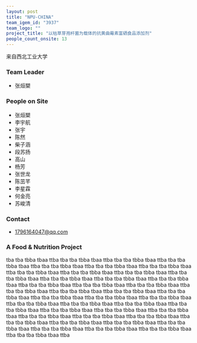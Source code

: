```yaml
---
layout: post
title: "NPU-CHINA"
team_igem_id: "3937"
team_logo: ""
project_title: "以枯草芽孢杆菌为载体的抗黄曲霉素富硒食品添加剂"
people_count_onsite: 13
---
```


来自西北工业大学

### Team Leader
* 张烜槊

### People on Site
* 张烜槊
* 李宇航
* 张宇
* 陈然
* 柴子涵
* 段苏扬
* 高山
* 杨芳
* 张世龙
* 陈茁芊
* 李星霖
* 何金亮
* 苏峻清

### Contact
* 1796164047@qq.com

### A Food &amp; Nutrition Project

tba tba tbba tbaa ttba tba tba tbba tbaa ttba tba tba tbba tbaa ttba tba tba tbba tbaa ttba tba tba tbba tbaa ttba tba tba tbba tbaa ttba tba tba tbba tbaa ttba tba tba tbba tbaa ttba tba tba tbba tbaa ttba tba tba tbba tbaa ttba tba tba tbba tbaa ttba tba tba tbba tbaa ttba tba tba tbba tbaa ttba tba tba tbba tbaa ttba tba tba tbba tbaa ttba tba tba tbba tbaa ttba tba tba tbba tbaa ttba tba tba tbba tbaa ttba tba tba tbba tbaa ttba tba tba tbba tbaa ttba tba tba tbba tbaa ttba tba tba tbba tbaa ttba tba tba tbba tbaa ttba tba tba tbba tbaa ttba tba tba tbba tbaa ttba tba tba tbba tbaa ttba tba tba tbba tbaa ttba tba tba tbba tbaa ttba tba tba tbba tbaa ttba tba tba tbba tbaa ttba tba tba tbba tbaa ttba tba tba tbba tbaa ttba tba tba tbba tbaa ttba tba tba tbba tbaa ttba tba tba tbba tbaa ttba tba tba tbba tbaa ttba tba tba tbba tbaa ttba tba tba tbba tbaa ttba tba tba tbba tbaa ttba tba tba tbba tbaa ttba tba tba tbba tbaa ttba tba tba tbba tbaa ttba 
